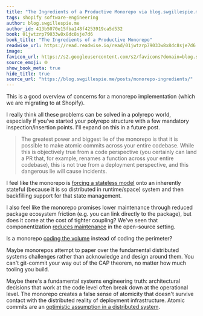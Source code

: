 ```yaml
---
title: "The Ingredients of a Productive Monorepo via blog.swgillespie.me"
tags: shopify software-engineering
author: blog.swgillespie.me
author_id: 413b5070e15fba148f4253919ca5d532
book: 01jwtzrp79033w8x8dc8sje7d6
book_title: "The Ingredients of a Productive Monorepo"
readwise_url: https://read.readwise.io/read/01jwtzrp79033w8x8dc8sje7d6
image: 
favicon_url: https://s2.googleusercontent.com/s2/favicons?domain=blog.swgillespie.me
source_emoji: 🌐
show_book_meta: true
hide_title: true
source_url: "https://blog.swgillespie.me/posts/monorepo-ingredients/"
---
```


This is a good overview of concerns for a monorepo implementation (which we are migrating to at Shopify). 

I really think all these problems can be solved in a polyrepo world, especially if you've started your polyrepo structure with a few mandatory inspection/insertion points. I'll expand on this in a future post.

> The greatest power and biggest lie of the monorepo is that it is possible to make atomic commits across your entire codebase. While this is objectively true from a code perspective (you certainly can land a PR that, for example, renames a function across your entire codebase), this is not true from a deployment perspective, and this dangerous lie will cause incidents.

I feel like the monorepo is [forcing a stateless model](https://www.joshbeckman.org/notes/795643179) onto an inherently stateful (because it is so distributed in runtime/space) system and then backfilling support for that state management.

I also feel like the monorepo promises lower maintenance through reduced package ecosystem friction (e.g. you can link directly to the package), but does it come at the cost of tighter coupling? We've seen that componentization [reduces maintenance](https://www.joshbeckman.org/notes/332338192) in the open-source setting.

Is a monorepo [coding the volume](https://www.joshbeckman.org/notes/681443100) instead of coding the perimeter?

Maybe monorepos attempt to paper over the fundamental distributed systems challenges rather than acknowledge and design around them. You can't git-commit your way out of the CAP theorem, no matter how much tooling you build.

Maybe there's a fundamental systems engineering truth: architectural decisions that work at the code level often break down at the operational level. The monorepo creates a false sense of atomicity that doesn't survive contact with the distributed reality of deployment infrastructure. Atomic commits are an [optimistic assumption in a distributed system](https://www.joshbeckman.org/notes/612841017).